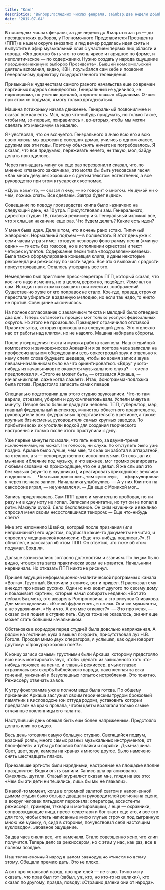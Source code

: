 ```yaml
---
title: "Клип"
description: "В&nbsp;последних числах февраля, за&nbsp;две недели до&nbsp;8&nbsp;марта и&nbsp;за три&nbsp;&mdash; до&nbsp;президентских выборов, у&nbsp;Полномочного Представителя Президента&nbsp;(ППП) в&nbsp;нашем округе внезапно и&nbsp;под вечер родилась идея снять и&nbsp;выпустить в&nbsp;эфир музыкальный клип с&nbsp;участием первых лиц области и&nbsp;города. &laquo;Это должно быть что-то очень яркое и&nbsp;нарядное по&nbsp;форме, и&nbsp;неполитическое&nbsp;&mdash; по&nbsp;содержанию. Нужно создать у&nbsp;народа ощущение праздника накануне выборов Президента&raquo;. Бывший комсомольский деятель вспомнил, видно, КВН, поулыбался сам себе и&nbsp;позвонил Генеральному директору государственного телевидения"
date: "2015-07-04"
---
```


В последних числах февраля, за две недели до 8 марта и за три — до президентских выборов, у Полномочного Представителя Президента (ППП) в нашем округе внезапно и под вечер родилась идея снять и выпустить в эфир музыкальный клип с участием первых лиц области и города. «Это должно быть что-то очень яркое и нарядное по форме, и неполитическое — по содержанию. Нужно создать у народа ощущение праздника накануне выборов Президента». Бывший комсомольский деятель вспомнил, видно, КВН, поулыбался сам себе и позвонил Генеральному директору государственного телевидения.

Привыкший к чудачествам самого разного начальства еше со времен партийных лидеров семидесятых, Генеральный не удивился, не переспросил, не уточнил деталей, а просто сказал: «Сделаем». О чем при этом он подумал, я могу только догадываться.

Машина потихоньку начала движение. Генеральный позвонил мне и сказал все как есть. Мол, надо что-нибудь придумать, но только такое, чтобы им, во-первых, понравилось и, во-вторых, чтобы мы могли сделать это максимум за неделю.

Я чувствовал, что он волнуется. Генерального я знаю всю его и всю свою жизнь: мы выросли в соседних домах, учились в одном классе, дружим все эти годы. Поэтому объяснять ничего не потребовалось. Я сказал, что все придумаю, переживать нечего, не такую, мол, байду делать приходилось.

Через пятнадцать минут он еще раз перезвонил и сказал, что, по мнению «главного заказчика», это могла бы быть утесовская песня «Как много девушек хороших» с другим текстом, естественно, а все руководство при этом в гусарских костюмах.

«Дурь какая-то, — сказал я ему, — но говорит о многом. Не думай ни о чем, ложись спать. Все сделаем. Завтра будет видно».

Совещание по поводу производства клипа было назначено на следующий день, на 10 утра. Присутствовали зам. Генерального, директор студии ТВ, главный режиссер и я. Генеральный изложил все, что я слышал накануне, еще раз. Что будем делать? Какие есть идеи?

У меня была идея. Дело в том, что я очень рано встаю. Типичный жаворонок. Нормальный подъем — в полшестого. В этот день уже к семи часам утра я имел готовую черновую фонограмму песни («минус один» — то есть без голосов, но в исполнении оркестра) и текст четырех куплетов. Содержание песни типа «поздравляем-желаем». Была также сформулирована концепция клипа, и даны некоторые рекомендации режиссеру по части видео. Все это я выложил к радости присутствовавших. Осталось утвердить все это.

Немедленно был приглашен пресс-секретарь ППП, который сказал, что кое-что надо изменить, но в целом, вероятно, подойдет. Изменял он сам. Исходил при этом из высших политических соображений. Существенно хуже от его поправок не стало. Кое-где, правда, строчки перестали убираться в заданную мелодию, но если так надо, то никто не против. Совещание закончилось.

На полное согласование с заказчиком текста и мелодий было отведено два дня. Теперь остановить процесс мог только роспуск федеральных округов. Но этого не произошло. Президент ограничился отставкой Правительства, которая произошла на следующий день. Это отвлекло нас от работы над клипом, но не надолго. Машина набирала обороты.

После утверждения текста и музыки работа закипела. Наш студийный композитор и звукорежиссер Аркадий и я за полтора часа записали на профессиональном оборудовании весь оркестровый звук и отдельно к нему спели слова будущего шедевра, чтобы во время записи звука певцам-начальникам было на что ориентироваться. «Вдруг у кого-нибудь из начальников не окажется музыкального слуха? — смело предположил я. «Этого не может быть, — отозвался Аркаша, — начальник прав, даже когда лажает». Итак, фонограмма-подложка была готова. Предстояло записать самих певцов.

Специально подготовили для этого студию звукозаписи. Что-то там варили, отрезали, убирали и доукомплектовывали. Успели минута в минуту. Певцов было больше двадцати человек. ППП, губернатор, мэр, главный федеральный инспектор, министры областного правительста, руководители всех федеральных представительств в регионе, а также крупные бизнесмены, руководители самых крупных заводов. По прибытии всех их угостили водкой для создания творческого настроения и только после этого приступили к делу.

Уже первые минуты показали, что петь никто, за двумя-тремя исключениями, не может. Ни голосов, ни слуха. Но отступать было уже поздно. Аркаше было лучше, чем мне, так как он работал в аппаратной, за стеклом, а я — непосредственно с исполнителями. Он слышал их мычание и блеяние под музыку, и что важнее, мог громко реагировать любыми словами на происходящее, что он и делал. Я же слышал это без музыки (звук-то в наушниках), и реагировать приходилось вежливо и сдержано.
— Чем выше должность, тем хуже слух, — сформулировал я через полчаса записи. Начальники улыбнулись. — А у них Клинтон на саксофоне играл, — не унимался я. — Да еще с Моникой мог…

Запись продолжалась. Сам ППП долго и мучительно пробовал, но ни разу ни в одну ноту не попал. Записали речитатив, но тут он не попал в ритм. Махнули рукой. Дело бесполезное. Он снял наушники и вежливо спросил меня своим несостоявшимся тенором:
— Еще что-нибудь спеть?

Мне это напомнило Швейка, который после признания (или непризнания?) его идиотом, подписал какие-то документы не читая, и спросил у медицинской комиссии: «Еще что-нибудь подписать?». Я обнаглел, и рассказал об этом ППП. Он ответил, что тоже об этом подумал. Вряд ли.

Дальше записывались согласно должностям и званиям. По лицам было видно, что вся эта затея практически всем не нравится. Начальники нервничали. Но отказать ППП никто не рискнул.

Пришел ведущий информационно-аналитической программы с канала «Волга». Грустный. Включили в список, вот и пришел. Я рассказал ему анекдот про новых русских. Один из них водит другого по своему дому и показывает картины, которые начал собирать недавно: «Вот это пейзаж Башмета, это акварель Ростроповича, а это рисунок Спивакова. Для меня сделали». «Кончай фуфло гнать, я не лох. Они же музыканты, а не художники». «Ну и что. А кто мне откажет?». 
— Это про меня, — сказал он и пошел в студию петь. Слуха тоже не оказалось, значит еще может стать большим начальником.

Обстановка в коридоре перед студией была довольно напряженная. А рядом на лестнице, куда я вышел покурить, присутствовал дух Н.В. Гоголя. Проходя мимо двух операторов, я услышал, как один говорит другому: «Прокурор хорошо поет!».

К концу записи самыми грустными были Аркаша, которому предстояло всю ночь монтировать звук, чтобы сделать из записанного хоть что-нибудь похожее на пение, и главный режиссер, в чьих глазах отразилась вся скорбь библейского народа, накопленная за века гонений, унижений и безуспешных попыток истребления. Это понятно. Режиссеру отвечать за все.

К утру фонограмма уже в полном виде была готова. По общему признанию Аркаша заслужил своим героическим трудом бронзовый памятник в Кисловодске (он оттуда родом), установить который предлагали на краю провала, чтобы цветы возлагали только самые отчаянные поклонницы его таланта.

Наступивший день обещал быть еще более напряженным. Предстояло делать клип по видео.

Весь день готовили самую большую студию. Светящийся подиум, красный рояль, много самых разных музыкальных инструментов, от блок-флейты и тубы до басовой балалайки и скрипки. Дым-машина. Свет, цвет, звук, камеры на кранах и многое другое. Было намечено снять шестнадцать планов.

Приехавшие артисты были нарядными, настроение на площадке вполне праздничное. Водки опять выпили. Запись шла организовано. Смеялись, шутили. Старый журналист сказал мне, глядя на все это: «Чем бы эти дети ни тешились, лишь бы мы не плакали».

В какой-то момент, когда в огромной залитой светом и наполненной дымом студии было больше двадцати руководителей региона на сцене, а вокруг человек пятьдесят персонала: операторы, ассистенты режиссера, гримеры, технари и монтировщики, а еще — охранники, сопровождающие лица, пресс-секретари и бог знает еще кто, и все это для того, чтобы спеть написанные мною глупые строчки под сыгранную мною же музыку, я, сидя в сторонке, почувствовал себя настоящим кукловодом. Забавное ощущение.

За два часа сняли все, что намечали. Стало совершенно ясно, что клип получится. Теперь дело за режиссером, но с этим у нас, как раз, все в полном порядке.

Наш телевизионный народ в целом равнодушно отнесся ко всему этому. Обещали премию дать. Это не плохо.

А вот про остальной народ, про зрителей — не знаю. Точно могу сказать, что прав был тот (забыл, уж, кто, но кто-то из великих), кто сказал по другому, правда, поводу: «Страшно далеки они от народа».

